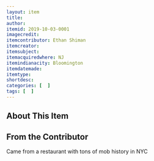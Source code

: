 ```yaml
---
layout: item
title: 
author: 
itemid: 2019-10-03-0001
imagecredit: 
itemcontributor: Ethan Shiman
itemcreator: 
itemsubject: 
itemacquiredwhere: NJ
itemindianacity: Bloomington
itemdatemade: 
itemtype: 
shortdesc: 
categories: [  ]
tags: [  ]
---
```

## About This Item


## From the Contributor

Came from a restaurant with tons of mob history in NYC
